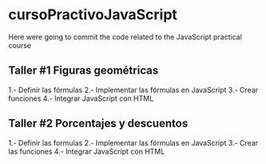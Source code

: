 # cursoPractivoJavaScript

Here were going to commit the code related to the JavaScript practical course

## Taller #1 Figuras geométricas

1.- Definir las fórmulas
2.- Implementar las fórmulas en JavaScript
3.- Crear funciones
4.- Integrar JavaScript con HTML

## Taller #2 Porcentajes y descuentos

1.- Definir las formulas
2.- Implementar las fórmulas en JavaScript
3.- Crear las funciones
4.- Integrar JavaScript con HTML
